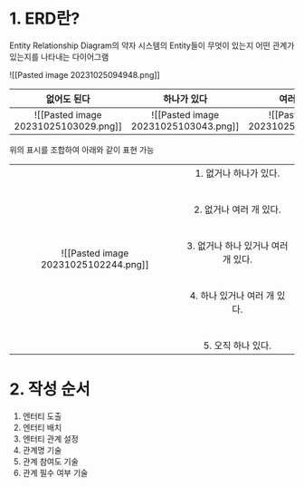 # 1. ERD란?

Entity Relationship Diagram의 약자
시스템의 Entity들이 무엇이 있는지 어떤 관계가 있는지를 나타내는 다이어그램

![[Pasted image 20231025094948.png]]

| 없어도 된다 | 하나가 있다 | 여러 개 있다 |
| :----: | :----: | :----:|
|![[Pasted image 20231025103029.png]]| ![[Pasted image 20231025103043.png]] |![[Pasted image 20231025103106.png]]|

위의 표시를 조합하여 아래와 같이 표현 가능

|  |  |
| :----: | :----: |
| ![[Pasted image 20231025102244.png]]  | 1. 없거나 하나가 있다.<br><br><br> 2. 없거나 여러 개 있다. <br><br><br> 3. 없거나 하나 있거나 여러 개 있다. <br><br><br> 4. 하나 있거나 여러 개 있다. <br><br><br> 5. 오직 하나 있다.|

# 2. 작성 순서

1. 엔터티 도출
2. 엔터티 배치
3. 엔터티 관계 설정
4. 관계명 기술
5. 관계 참여도 기술
6. 관계 필수 여부 기술
